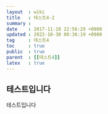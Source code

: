 ```yaml
---
layout  : wiki
title   : 테스트4-2
summary :
date    : 2017-11-28 22:56:29 +0900
updated : 2022-10-30 00:36:19 +0900
tag     : 테스트4
toc     : true
public  : true
parent  : [[테스트4]]
latex   : true
---
```



## 테스트입니다

테스트입니다
